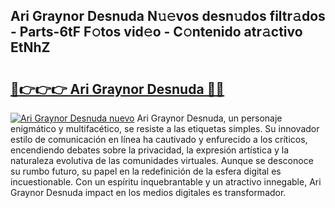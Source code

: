 ## Ari Graynor Desnuda N𝚞𝚎vos desn𝚞dos filtr𝚊dos - Parts-6tF F𝚘tos vid𝚎o - C𝚘ntenido atr𝚊ctivo EtNhZ

# <h2><a href="http://mbapyb.tromn.icu/?c=Ari+Graynor+Desnuda">🔗👉👉👉 Ari Graynor Desnuda 🔗🔗</a></h2>

[![Ari Graynor Desnuda nuevo](https://i.imgur.com/pEAQMta.gif)](http://mbapyb.tromn.icu/?c=Ari+Graynor+Desnuda)
Ari Graynor Desnuda, un personaje enigmático y multifacético, se resiste a las etiquetas simples. Su innovador estilo de comunicación en línea ha cautivado y enfurecido a los críticos, encendiendo debates sobre la privacidad, la expresión artística y la naturaleza evolutiva de las comunidades virtuales. Aunque se desconoce su rumbo futuro, su papel en la redefinición de la esfera digital es incuestionable. Con un espíritu inquebrantable y un atractivo innegable, Ari Graynor Desnuda impact en los medios digitales es transformador.
